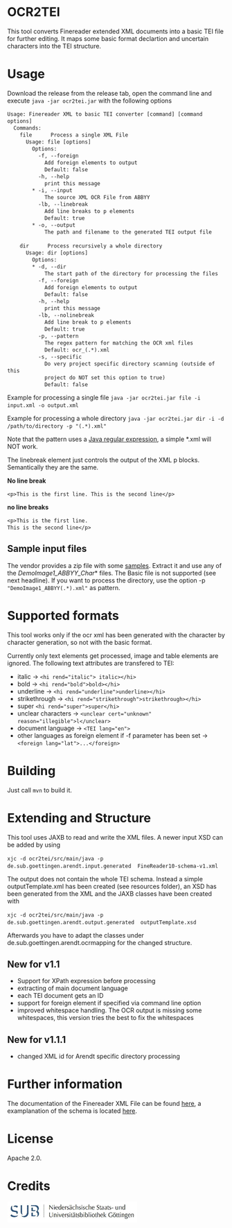 # OCR2TEI

This tool converts Finereader extended XML documents into a basic TEI file for further editing. It maps some basic format declartion and uncertain characters into the TEI structure. 

# Usage

Download the release from the release tab, open the command line and execute 
`java -jar ocr2tei.jar` with the following options

```
Usage: Finereader XML to basic TEI converter [command] [command options]
  Commands:
    file      Process a single XML File
      Usage: file [options]
        Options:
          -f, --foreign
            Add foreign elements to output
            Default: false
          -h, --help
            print this message
        * -i, --input
            The source XML OCR File from ABBYY
          -lb, --linebreak
            Add line breaks to p elements
            Default: true
        * -o, --output
            The path and filename to the generated TEI output file

    dir      Process recursively a whole directory
      Usage: dir [options]
        Options:
        * -d, --dir
            The start path of the directory for processing the files
          -f, --foreign
            Add foreign elements to output
            Default: false
          -h, --help
            print this message
          -lb, --nolinebreak
            Add line break to p elements
            Default: true
          -p, --pattern
            The regex pattern for matching the OCR xml files
            Default: ocr_(.*).xml
          -s, --specific
            Do very project specific directory scanning (outside of this 
            project do NOT set this option to true)
            Default: false
```

Example for processing a single file 
`java -jar ocr2tei.jar file -i input.xml -o output.xml`

Example for processing a whole directory 
`java -jar ocr2tei.jar dir -i -d /path/to/directory -p "(.*).xml"`

Note that the pattern uses a [Java regular expression](https://docs.oracle.com/javase/8/docs/api/java/util/regex/Pattern.html), a simple *.xml will NOT work.

The linebreak element just controls the output of the XML p blocks. Semantically they are the same.

**No line break**

```
<p>This is the first line. This is the second line</p>
```

**no line breaks**

```
<p>This is the first line. 
This is the second line</p>
```

## Sample input files

The vendor provides a zip file with some [samples](https://abbyy.technology/_media/en:features:ocr:abbyy_xml_sample_collection.zip). Extract it and use any of the *DemoImage1_ABBYY_Char** files. The Basic file is not supported (see next headline). If you want to process the directory, use the option -p `"DemoImage1_ABBYY(.*).xml"` as pattern.

# Supported formats

This tool works only if the ocr xml has been generated with the character by character generation, so not with the basic format.

Currently only text elements get processed, image and table elements are ignored. The following text attributes are transfered to TEI:

* italic -> `<hi rend="italic"> italic></hi>`
* bold  -> `<hi rend="bold">bold></hi>`
* underline  -> `<hi rend="underline">underline></hi>`
* strikethrough  -> `<hi rend="strikethrough">strikethrough></hi>`
* super `<hi rend="super">super</hi>`
* unclear characters -> `<unclear cert="unknown" reason="illegible">l</unclear>`
* document language -> `<TEI lang="en">`
* other languages as foreign element if -f parameter has been set -> `<foreign lang="lat">...</foreign>`


# Building

Just call `mvn` to build it.

# Extending and Structure

This tool uses JAXB to read and write the XML files. A newer input XSD can be added by using

`xjc -d ocr2tei/src/main/java -p de.sub.goettingen.arendt.input.generated  FineReader10-schema-v1.xml`

The output does not contain the whole TEI schema. Instead a simple outputTemplate.xml has been created (see resources folder), an XSD has been generated from the XML and the JAXB classes have been created with

`xjc -d ocr2tei/src/main/java -p de.sub.goettingen.arendt.output.generated  outputTemplate.xsd`

Afterwards you have to adapt the classes under de.sub.goettingen.arendt.ocrmapping for the changed structure.

## New for v1.1

 * Support for XPath expression before processing
 * extracting of main document language
 * each TEI document gets an ID
 * support for foreign element if specified via command line option
 * improved whitespace handling. The OCR output is missing some whitespaces, this version tries the best to fix the whitespaces 

 ## New for v1.1.1

 * changed XML id for Arendt specific directory processing

# Further information

The documentation of the Finereader XML File can be found [here](https://abbyy.technology/en:features:ocr:xml), a examplanation of the schema is located [here](https://ocrsdk.com/documentation/specifications/xml-scheme-recognized-document/).

# License

Apache 2.0.

# Credits

<a href="http://www.sub.uni-goettingen.de"><img src="https://raw.githubusercontent.com/Hannah-Arendt-Project/TextGridHttpServerPlugin/master/gh-imgs/sub-logo.jpg" width="300"/></a>
